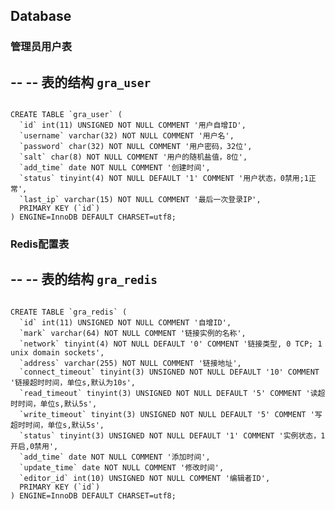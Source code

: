 ## Database

### 管理员用户表

--
-- 表的结构 `gra_user`
--
<code>
CREATE TABLE `gra_user` (
  `id` int(11) UNSIGNED NOT NULL COMMENT '用户自增ID',
  `username` varchar(32) NOT NULL COMMENT '用户名',
  `password` char(32) NOT NULL COMMENT '用户密码，32位',
  `salt` char(8) NOT NULL COMMENT '用户的随机盐值，8位',
  `add_time` date NOT NULL COMMENT '创建时间',
  `status` tinyint(4) NOT NULL DEFAULT '1' COMMENT '用户状态，0禁用;1正常',
  `last_ip` varchar(15) NOT NULL COMMENT '最后一次登录IP',
  PRIMARY KEY (`id`)
) ENGINE=InnoDB DEFAULT CHARSET=utf8;
</code>

### Redis配置表
--
-- 表的结构 `gra_redis`
--
<code>
CREATE TABLE `gra_redis` (
  `id` int(11) UNSIGNED NOT NULL COMMENT '自增ID',
  `mark` varchar(64) NOT NULL COMMENT '链接实例的名称',
  `network` tinyint(4) NOT NULL DEFAULT '0' COMMENT '链接类型, 0 TCP; 1 unix domain sockets',
  `address` varchar(255) NOT NULL COMMENT '链接地址',
  `connect_timeout` tinyint(3) UNSIGNED NOT NULL DEFAULT '10' COMMENT '链接超时时间，单位s,默认为10s',
  `read_timeout` tinyint(3) UNSIGNED NOT NULL DEFAULT '5' COMMENT '读超时时间，单位s,默认5s',
  `write_timeout` tinyint(3) UNSIGNED NOT NULL DEFAULT '5' COMMENT '写超时时间，单位s,默认5s',
  `status` tinyint(3) UNSIGNED NOT NULL DEFAULT '1' COMMENT '实例状态，1开启,0禁用',
  `add_time` date NOT NULL COMMENT '添加时间',
  `update_time` date NOT NULL COMMENT '修改时间',
  `editor_id` int(10) UNSIGNED NOT NULL COMMENT '编辑者ID',
  PRIMARY KEY (`id`)
) ENGINE=InnoDB DEFAULT CHARSET=utf8;
</code>